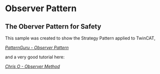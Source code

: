 # Observer Pattern

## The Oberver Pattern for Safety

This sample was created to show the Strategy Pattern applied to TwinCAT, 


*[PatternGuru - Observer Pattern](https://refactoring.guru/design-patterns/observer)*

and a very good tutorial here:

*[Chris O - Observer Method](https://www.youtube.com/watch?v=_BpmfnqjgzQ)*


